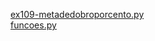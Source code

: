  
<a href='https://gabrielryanft.github.io/learning/cursoemvideo/python/exerciciospython/aula22 funcoes locais/ex109/ex109-metadedobroporcento.py/' target='_blank' rel='next'>ex109-metadedobroporcento.py</a><br/>
<a href='https://gabrielryanft.github.io/learning/cursoemvideo/python/exerciciospython/aula22 funcoes locais/ex109/funcoes.py/' target='_blank' rel='next'>funcoes.py</a><br/>
